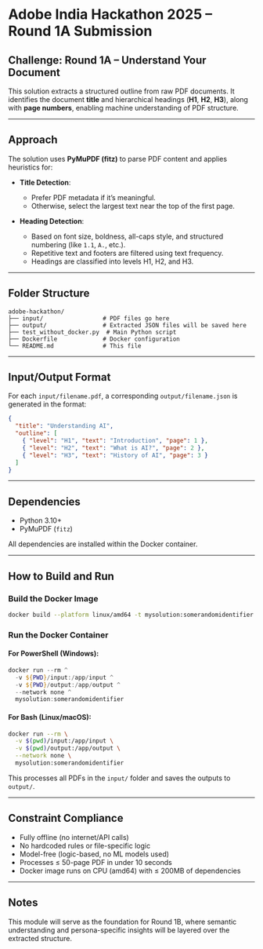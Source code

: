 # Adobe India Hackathon 2025 – Round 1A Submission

## Challenge: Round 1A – Understand Your Document

This solution extracts a structured outline from raw PDF documents. It identifies the document **title** and hierarchical headings (**H1**, **H2**, **H3**), along with **page numbers**, enabling machine understanding of PDF structure.

---

## Approach

The solution uses **PyMuPDF (fitz)** to parse PDF content and applies heuristics for:

- **Title Detection**:
  - Prefer PDF metadata if it’s meaningful.
  - Otherwise, select the largest text near the top of the first page.

- **Heading Detection**:
  - Based on font size, boldness, all-caps style, and structured numbering (like `1.1`, `A.`, etc.).
  - Repetitive text and footers are filtered using text frequency.
  - Headings are classified into levels H1, H2, and H3.

---

## Folder Structure

```
adobe-hackathon/
├── input/                 # PDF files go here
├── output/                # Extracted JSON files will be saved here
├── test_without_docker.py  # Main Python script
├── Dockerfile             # Docker configuration
└── README.md              # This file
```

---

## Input/Output Format

For each `input/filename.pdf`, a corresponding `output/filename.json` is generated in the format:

```json
{
  "title": "Understanding AI",
  "outline": [
    { "level": "H1", "text": "Introduction", "page": 1 },
    { "level": "H2", "text": "What is AI?", "page": 2 },
    { "level": "H3", "text": "History of AI", "page": 3 }
  ]
}
```

---

## Dependencies

- Python 3.10+
- PyMuPDF (`fitz`)

All dependencies are installed within the Docker container.

---

## How to Build and Run

### Build the Docker Image

```bash
docker build --platform linux/amd64 -t mysolution:somerandomidentifier .
```

### Run the Docker Container

#### For PowerShell (Windows):
```powershell
docker run --rm ^
  -v ${PWD}/input:/app/input ^
  -v ${PWD}/output:/app/output ^
  --network none ^
  mysolution:somerandomidentifier
```

#### For Bash (Linux/macOS):
```bash
docker run --rm \
  -v $(pwd)/input:/app/input \
  -v $(pwd)/output:/app/output \
  --network none \
  mysolution:somerandomidentifier
```

This processes all PDFs in the `input/` folder and saves the outputs to `output/`.

---

## Constraint Compliance

- Fully offline (no internet/API calls)
- No hardcoded rules or file-specific logic
- Model-free (logic-based, no ML models used)
- Processes ≤ 50-page PDF in under 10 seconds
- Docker image runs on CPU (amd64) with ≤ 200MB of dependencies

---

## Notes

This module will serve as the foundation for Round 1B, where semantic understanding and persona-specific insights will be layered over the extracted structure.
